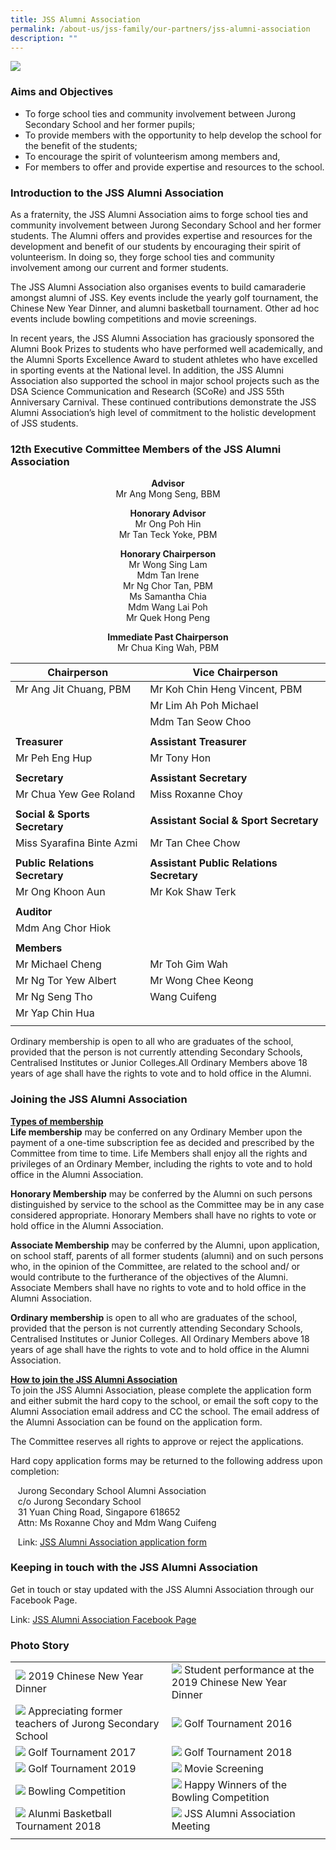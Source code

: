 ```yaml
---
title: JSS Alumni Association
permalink: /about-us/jss-family/our-partners/jss-alumni-association
description: ""
---
```

![](/images/JSS%20Alumni%202019.jpg)

### Aims and Objectives

* To forge school ties and community involvement between Jurong Secondary School and her former pupils;
* To provide members with the opportunity to help develop the school for the benefit of the students;
* To encourage the spirit of volunteerism among members and,
* For members to offer and provide expertise and resources to the school.

### Introduction to the JSS Alumni Association

As a fraternity, the JSS Alumni Association aims to forge school ties and community involvement between Jurong Secondary School and her former students. The Alumni offers and provides expertise and resources for the development and benefit of our students by encouraging their spirit of volunteerism. In doing so, they forge school ties and community involvement among our current and former students. 
  
The JSS Alumni Association also organises events to build camaraderie amongst alumni of JSS. Key events include the yearly golf tournament, the Chinese New Year Dinner, and alumni basketball tournament. Other ad hoc events include bowling competitions and movie screenings. 

In recent years, the JSS Alumni Association has graciously sponsored the Alumni Book Prizes to students who have performed well academically, and the Alumni Sports Excellence Award to student athletes who have excelled in sporting events at the National level. In addition, the JSS Alumni Association also supported the school in major school projects such as the DSA Science Communication and Research (SCoRe) and JSS 55th Anniversary Carnival. These continued contributions demonstrate the JSS Alumni Association’s high level of commitment to the holistic development of JSS students. 

### 12th Executive Committee Members of the JSS Alumni Association

<center> 
<strong> Advisor </strong> <br>
Mr Ang Mong Seng, BBM

<strong> Honorary Advisor  </strong> <br>
Mr Ong Poh Hin <br>
Mr Tan Teck Yoke, PBM

<strong> Honorary Chairperson  </strong> <br>
Mr Wong Sing Lam <br>
Mdm Tan Irene <br>
Mr Ng Chor Tan, PBM <br>
Ms Samantha Chia <br>
Mdm Wang Lai Poh <br>
Mr Quek Hong Peng

<strong> Immediate Past Chairperson </strong> <br>
Mr Chua King Wah, PBM

</center>
	
| **Chairperson** | **Vice Chairperson** |
|---|---|
| Mr Ang Jit Chuang, PBM | Mr Koh Chin Heng Vincent, PBM |
|  | Mr Lim Ah Poh Michael |
|  | Mdm Tan Seow Choo |
| | |
| **Treasurer** | **Assistant Treasurer** |
| Mr Peh Eng Hup | Mr Tony Hon |
| | |
| **Secretary** | **Assistant Secretary** |
| Mr Chua Yew Gee Roland | Miss Roxanne Choy |
| | |
| **Social & Sports Secretary** | **Assistant Social & Sport Secretary** |
| Miss Syarafina Binte Azmi | Mr Tan Chee Chow |
| | | 
| **Public Relations Secretary** | **Assistant Public Relations Secretary** |
| Mr Ong Khoon Aun | Mr Kok Shaw Terk |
| | |
| **Auditor** |   |
|  Mdm Ang Chor Hiok |   |
| | |
| **Members** |  |
| Mr Michael Cheng | Mr Toh Gim Wah |
| Mr Ng Tor Yew Albert | Mr Wong Chee Keong |
| Mr Ng Seng Tho | Wang Cuifeng |
|  Mr Yap Chin Hua |   |
| | |
	
Ordinary membership is open to all who are graduates of the school, provided that the person is not currently attending Secondary Schools, Centralised Institutes or Junior Colleges.All Ordinary Members above 18 years of age shall have the rights to vote and to hold office in the Alumni.  

### Joining the JSS Alumni Association

<u><strong> Types of membership </strong></u> <br>
**Life membership** may be conferred on any Ordinary Member upon the payment of a one-time subscription fee as decided and prescribed by the Committee from time to time. Life Members shall enjoy all the rights and privileges of an Ordinary Member, including the rights to vote and to hold office in the Alumni Association.

**Honorary Membership** may be conferred by the Alumni on such persons distinguished by service to the school as the Committee may be in any case considered appropriate. Honorary Members shall have no rights to vote or hold office in the Alumni Association.

**Associate Membership** may be conferred by the Alumni, upon application, on school staff, parents of all former students (alumni) and on such persons who, in the opinion of the Committee, are related to the school and/ or would contribute to the furtherance of the objectives of the Alumni. Associate Members shall have no rights to vote and to hold office in the Alumni Association.

**Ordinary membership** is open to all who are graduates of the school, provided that the person is not currently attending Secondary Schools, Centralised Institutes or Junior Colleges. All Ordinary Members above 18 years of age shall have the rights to vote and to hold office in the Alumni Association.

<u><strong> How to join the JSS Alumni Association </strong></u><br>
To join the JSS Alumni Association, please complete the application form and either submit the hard copy to the school, or email the soft copy to the Alumni Association email address and CC the school. The email address of the Alumni Association can be found on the application form. 

The Committee reserves all rights to approve or reject the applications.

Hard copy application forms may be returned to the following address upon completion:

   Jurong Secondary School Alumni Association <br>
   c/o Jurong Secondary School <br>
   31 Yuan Ching Road, Singapore 618652 <br>
   Attn: Ms Roxanne Choy and Mdm Wang Cuifeng

   Link: [JSS Alumni Association application form](https://jurongsec.moe.edu.sg/qql/slot/u184/Application_form_JSSAA%20.pdf) 

### Keeping in touch with the JSS Alumni Association

Get in touch or stay updated with the JSS Alumni Association through our Facebook Page.

Link: [JSS Alumni Association Facebook Page](https://www.facebook.com/Jurong-Secondary-School-Alumni-Association-171815156192778/) 

### Photo Story

|  |  |
| -------- | -------- |
| ![](/images/Alumni%201.jpg) 2019 Chinese New Year Dinner | ![](/images/Alumni%202.jpg) Student performance at the 2019 Chinese New Year Dinner | 
| ![](/images/Alumni%203.jpg) Appreciating former teachers of Jurong Secondary School | ![](/images/Alumni%204.jpg) Golf Tournament 2016 |
| ![](/images/Alumni%205.jpg) Golf Tournament 2017 | ![](/images/Alumni%206.jpg) Golf Tournament 2018 |
| ![](/images/Alumni%207.jpg) Golf Tournament 2019 | ![](/images/Alumni%208.jpg) Movie Screening | 
| ![](/images/Alumni%209.jpg) Bowling Competition | ![](/images/Alumni%2010.jpg) Happy Winners of the Bowling Competition |
| ![](/images/Alumni%2011.jpg) Alunmi Basketball Tournament 2018 | ![](/images/Alumni%2012.jpg) JSS Alumni Association Meeting | 
| | |